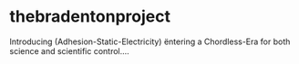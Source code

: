 # thebradentonproject
Introducing (Adhesion-Static-Electricity) ëntering a Chordless-Era for both science and scientific control....
